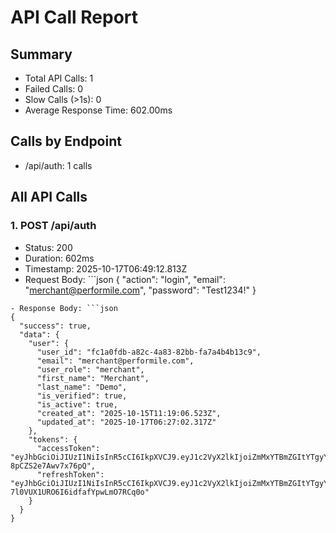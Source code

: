# API Call Report

## Summary
- Total API Calls: 1
- Failed Calls: 0
- Slow Calls (>1s): 0
- Average Response Time: 602.00ms

## Calls by Endpoint
- /api/auth: 1 calls

## All API Calls

### 1. POST /api/auth
- Status: 200
- Duration: 602ms
- Timestamp: 2025-10-17T06:49:12.813Z
- Request Body: ```json
{
  "action": "login",
  "email": "merchant@performile.com",
  "password": "Test1234!"
}
```
- Response Body: ```json
{
  "success": true,
  "data": {
    "user": {
      "user_id": "fc1a0fdb-a82c-4a83-82bb-fa7a4b4b13c9",
      "email": "merchant@performile.com",
      "user_role": "merchant",
      "first_name": "Merchant",
      "last_name": "Demo",
      "is_verified": true,
      "is_active": true,
      "created_at": "2025-10-15T11:19:06.523Z",
      "updated_at": "2025-10-17T06:27:02.317Z"
    },
    "tokens": {
      "accessToken": "eyJhbGciOiJIUzI1NiIsInR5cCI6IkpXVCJ9.eyJ1c2VyX2lkIjoiZmMxYTBmZGItYTgyYy00YTgzLTgyYmItZmE3YTRiNGIxM2M5IiwidXNlcklkIjoiZmMxYTBmZGItYTgyYy00YTgzLTgyYmItZmE3YTRiNGIxM2M5IiwiZW1haWwiOiJtZXJjaGFudEBwZXJmb3JtaWxlLmNvbSIsInVzZXJfcm9sZSI6Im1lcmNoYW50Iiwicm9sZSI6Im1lcmNoYW50IiwiaWF0IjoxNzYwNjgzNzUzLCJleHAiOjE3NjA2ODczNTN9.p4P892OVJ8NaGhYvvNUk6xXoc-8pCZS2e7Awv7x76pQ",
      "refreshToken": "eyJhbGciOiJIUzI1NiIsInR5cCI6IkpXVCJ9.eyJ1c2VyX2lkIjoiZmMxYTBmZGItYTgyYy00YTgzLTgyYmItZmE3YTRiNGIxM2M5IiwidXNlcklkIjoiZmMxYTBmZGItYTgyYy00YTgzLTgyYmItZmE3YTRiNGIxM2M5IiwiaWF0IjoxNzYwNjgzNzUzLCJleHAiOjE3NjEyODg1NTN9.TZ1Eecd5ZHdO-7l0VUX1URO6I6idfafYpwLmO7RCq0o"
    }
  }
}
```
